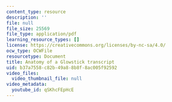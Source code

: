 ```yaml
---
content_type: resource
description: ''
file: null
file_size: 25569
file_type: application/pdf
learning_resource_types: []
license: https://creativecommons.org/licenses/by-nc-sa/4.0/
ocw_type: OCWFile
resourcetype: Document
title: Anatomy of a Glowstick transcript
uid: b37a7558-c82b-49a8-8b8f-8ac005f92592
video_files:
  video_thumbnail_file: null
video_metadata:
  youtube_id: qSKhcFEpHcE
---
```

